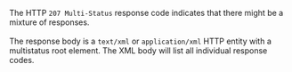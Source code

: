 The HTTP `207 Multi-Status` response code indicates that there might be a mixture of responses.
<br /><br />
The response body is a `text/xml` or `application/xml` HTTP entity with a
multistatus root element. The XML body will list all individual response codes.